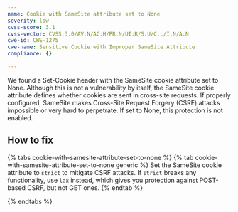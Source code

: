 ```yaml
---
name: Cookie with SameSite attribute set to None
severity: low
cvss-score: 3.1
cvss-vector: CVSS:3.0/AV:N/AC:H/PR:N/UI:R/S:U/C:L/I:N/A:N
cwe-id: CWE-1275
cwe-name: Sensitive Cookie with Improper SameSite Attribute
compliance: {}

---            
```


We found a Set-Cookie header with the SameSite cookie attribute set to None. Although this is not a vulnerability by itself, the SameSite cookie attribute defines whether cookies are sent in cross-site requests. If properly configured, SameSite makes Cross-Site Request Forgery (CSRF) attacks impossible or very hard to perpetrate. If set to None, this protection is not enabled.

## How to fix

{% tabs cookie-with-samesite-attribute-set-to-none %}
{% tab cookie-with-samesite-attribute-set-to-none generic %}
Set the SameSite cookie attribute to `strict` to mitigate CSRF attacks. If `strict` breaks any functionality, use `lax` instead, which gives you protection against POST-based CSRF, but not GET ones.
{% endtab %}

{% endtabs %}
